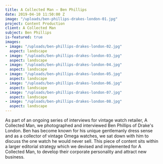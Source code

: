 ```yaml
---
title: A Collected Man — Ben Phillips
date: 2019-04-10 11:50:00 Z
image: "/uploads/ben-phillips-drakes-london-01.jpg"
project: Content Production
client: A Collected Man
subject: Ben Phillips
is-featured: true
images:
- image: "/uploads/ben-phillips-drakes-london-02.jpg"
  aspect: landscape
- image: "/uploads/ben-phillips-drakes-london-03.jpg"
  aspect: landscape
- image: "/uploads/ben-phillips-drakes-london-04.jpg"
  aspect: landscape
- image: "/uploads/ben-phillips-drakes-london-05.jpg"
  aspect: landscape
- image: "/uploads/ben-phillips-drakes-london-06.jpg"
  aspect: landscape
- image: "/uploads/ben-phillips-drakes-london-07.jpg"
  aspect: landscape
- image: "/uploads/ben-phillips-drakes-london-08.jpg"
  aspect: landscape
---
```


As part of an ongoing series of interviews for vintage watch retailer, A Collected Man, we photographed and interviewed Ben Phillips of Drake's London. Ben has become known for his unique gentlemanly dress sense and as a collector of vintage Omega watches, we sat down with him to discuss the one watch he would never sell. This piece of content sits within a larger editorial strategy which we devised and implemented for A Collected Man, to develop their corporate personality and attract new business. 